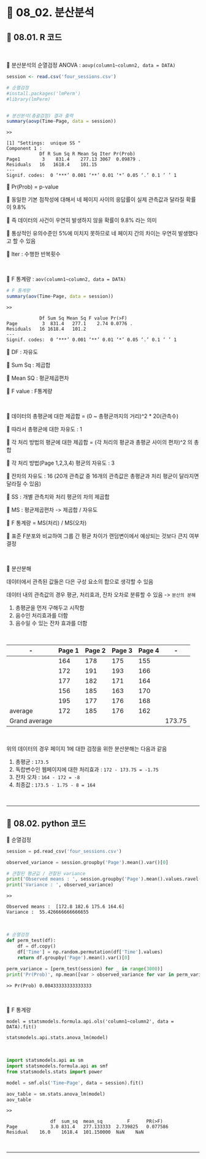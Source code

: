 # 🎰 08_02. 분산분석  

## 🎰 08.01. R 코드  

<br>  

🎲 분산분석의 순열검정 ANOVA : `aovp(column1~column2, data = DATA)`  



```r
session <- read.csv('four_sessions.csv')

# 순열검정
#install.packages('lmPerm')
#library(lmPerm)


# 분산분석(총괄검정) 결과 출력
summary(aovp(Time~Page, data = session))  
```  

```  
>>

[1] "Settings:  unique SS "
Component 1 :
            Df R Sum Sq R Mean Sq Iter Pr(Prob)  
Page1        3    831.4    277.13 3067  0.09879 .
Residuals   16   1618.4    101.15                
---
Signif. codes:  0 ‘***’ 0.001 ‘**’ 0.01 ‘*’ 0.05 ‘.’ 0.1 ‘ ’ 1  

```  

🎲 Pr(Prob) = p-value  

🎲 동일한 기본 점착성에 대해서 네 페이지 사이의 응답률이 실제 관측값과 달라질 확률이 9.8%  

🎲 즉 데이터의 사건이 우연히 발생하지 않을 확률이 9.8% 라는 의미  

🎲 통상적인 유의수준인 5%에 미치지 못하므로 네 페이지 간의 차이는 우연히 발생했다고 할 수 있음  

🎲 Iter : 수행한 반복횟수  

<br>  
  

🎲 F 통계량 : `aov(column1~column2, data = DATA)` 

```r
# F 통계량
summary(aov(Time~Page, data = session))
```  

```
>>

            Df Sum Sq Mean Sq F value Pr(>F)  
Page         3  831.4   277.1    2.74 0.0776 .
Residuals   16 1618.4   101.2                 
---
Signif. codes:  0 ‘***’ 0.001 ‘**’ 0.01 ‘*’ 0.05 ‘.’ 0.1 ‘ ’ 1
```  



🎲 DF : 자유도  

🎲 Sum Sq : 제곱합  

🎲 Mean SQ : 평균제곱편차  

🎲 F value : F통계량  

<br>  


🎲 데이터의 총평균에 대한 제곱합 = (0 ~ 총평균까지의 거리)^2 * 20(관측수)  

🎲 따라서 총평균에 대한 자유도 : 1  


🎲 각 처리 방법의 평균에 대한 제곱합 = (각 처리의 평균과 총평균 사이의 편차)^2 의 총합  

🎲 각 처리 방법(Page 1,2,3,4) 평균의 자유도 : 3  


🎲 잔차의 자유도 : 16 (20개 관측값 중 16개의 관측값은 총평균과 처리 평균이 달라지면 달라질 수 있음)  

🎲 SS : 개별 관측치와 처리 평균의 차의 제곱합  

🎲 MS : 평균제곱편차 -> 제곱합 / 자유도  

🎲 F 통계량 = MS(처리) / MS(오차)  


🎲 표준 F분포와 비교하여 그룹 간 평균 차이가 랜덤변이에서 예상되는 것보다 큰지 여부 결정  

<br>  

📌 분산분해  

데이터에서 관측된 값들은 다은 구성 요소의 합으로 생각할 수 있음  

데이터 내의 관측값의 경우 평균, 처리효과, 잔차 오차로 분류할 수 있음 -> `분산의 분해`  

1. 총평균을 먼저 구해두고 시작함  
2. 음수인 처리효과를 더함  
3. 음수일 수 있는 잔차 효과를 더함  
   
<br>  

|-|Page 1|Page 2|Page 3|Page 4|-|  
|-|-|-|-|-|-|  
||164|178|175|155||  
||172|191|193|166||  
||177|182|171|164||  
||156|185|163|170||  
||195|177|176|168||  
|average|172|185|176|162||  
|Grand average|||||173.75|  

<br>  

위의 데이터의 경우 페이지 1에 대한 검정을 위한 분산분해는 다음과 같음  

1. 총평균 : `173.5`  
2. 독랍변수인 웹페이지에 대한 처리효과 : `172 - 173.75 = -1.75`  
3. 잔차 오차 : `164 - 172 = -8`  
4. 최종값 : `173.5 - 1.75 - 8 = 164`

<br>  

***  

## 🎰 08.02. python 코드  

🎲 순열검정  


```py
session = pd.read_csv('four_sessions.csv')

observed_variance = session.groupby('Page').mean().var()[0]

# 관찰된 평균깂 / 관찰된 variance
print('Observed means : ', session.groupby('Page').mean().values.ravel())
print('Variance : ', observed_variance)  
```  

``` 
>>

Observed means :  [172.8 182.6 175.6 164.6]
Variance :  55.426666666666655
```  

<br>  


```py
# 순열검정
def perm_test(df):
    df = df.copy()
    df['Time'] = np.random.permutation(df['Time'].values)
    return df.groupby('Page').mean().var()[0]
    
perm_variance = [perm_test(session) for _ in range(3000)]
print('Pr(Prob)', np.mean([var > observed_variance for var in perm_variance]))
```  
```  
>> Pr(Prob) 0.08433333333333333
```  

<br>  

🎲 F 통계량  

`model = statsmodels.formula.api.ols('column1~column2', data = DATA).fit()`  

`statsmodels.api.stats.anova_lm(model)`  

<br>  


```py  
import statsmodels.api as sm
import statsmodels.formula.api as smf
from statsmodels.stats import power

model = smf.ols('Time~Page', data = session).fit()

aov_table = sm.stats.anova_lm(model)
aov_table  
```  

```
>>

                df	sum_sq	mean_sq	        F	   PR(>F)
Page	        3.0	831.4	277.133333	2.739825   0.077586
Residual	16.0	1618.4	101.150000	NaN	   NaN  
```  

<br>  

***  

